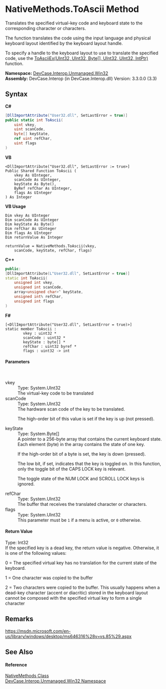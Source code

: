 # NativeMethods.ToAscii Method 
 

Translates the specified virtual-key code and keyboard state to the corresponding character or characters. 

 The function translates the code using the input language and physical keyboard layout identified by the keyboard layout handle. 

 To specify a handle to the keyboard layout to use to translate the specified code, use the <a href="M_DevCase_Interop_Unmanaged_Win32_NativeMethods_ToAsciiEx">ToAsciiEx(UInt32, UInt32, Byte[], UInt32, UInt32, IntPtr)</a> function.

**Namespace:**&nbsp;<a href="N_DevCase_Interop_Unmanaged_Win32">DevCase.Interop.Unmanaged.Win32</a><br />**Assembly:**&nbsp;DevCase.Interop (in DevCase.Interop.dll) Version: 3.3.0.0 (3.3)

## Syntax

**C#**<br />
``` C#
[DllImportAttribute("User32.dll", SetLastError = true)]
public static int ToAscii(
	uint vkey,
	uint scanCode,
	byte[] keyState,
	ref uint refChar,
	uint flags
)
```

**VB**<br />
``` VB
<DllImportAttribute("User32.dll", SetLastError := true>]
Public Shared Function ToAscii ( 
	vkey As UInteger,
	scanCode As UInteger,
	keyState As Byte(),
	ByRef refChar As UInteger,
	flags As UInteger
) As Integer
```

**VB Usage**<br />
``` VB Usage
Dim vkey As UInteger
Dim scanCode As UInteger
Dim keyState As Byte()
Dim refChar As UInteger
Dim flags As UInteger
Dim returnValue As Integer

returnValue = NativeMethods.ToAscii(vkey, 
	scanCode, keyState, refChar, flags)
```

**C++**<br />
``` C++
public:
[DllImportAttribute(L"User32.dll", SetLastError = true)]
static int ToAscii(
	unsigned int vkey, 
	unsigned int scanCode, 
	array<unsigned char>^ keyState, 
	unsigned int% refChar, 
	unsigned int flags
)
```

**F#**<br />
``` F#
[<DllImportAttribute("User32.dll", SetLastError = true)>]
static member ToAscii : 
        vkey : uint32 * 
        scanCode : uint32 * 
        keyState : byte[] * 
        refChar : uint32 byref * 
        flags : uint32 -> int 

```


#### Parameters
&nbsp;<dl><dt>vkey</dt><dd>Type: System.UInt32<br />The virtual-key code to be translated</dd><dt>scanCode</dt><dd>Type: System.UInt32<br />The hardware scan code of the key to be translated. 

 The high-order bit of this value is set if the key is up (not pressed).</dd><dt>keyState</dt><dd>Type: System.Byte[]<br />A pointer to a 256-byte array that contains the current keyboard state. Each element (byte) in the array contains the state of one key. 

 If the high-order bit of a byte is set, the key is down (pressed). 

 The low bit, if set, indicates that the key is toggled on. In this function, only the toggle bit of the CAPS LOCK key is relevant. 

 The toggle state of the NUM LOCK and SCROLL LOCK keys is ignored.</dd><dt>refChar</dt><dd>Type: System.UInt32<br />The buffer that receives the translated character or characters.</dd><dt>flags</dt><dd>Type: System.UInt32<br />This parameter must be `1` if a menu is active, or `0` otherwise.</dd></dl>

#### Return Value
Type: Int32<br />If the specified key is a dead key, the return value is negative. Otherwise, it is one of the following values: 

 0 = The specified virtual key has no translation for the current state of the keyboard. 

 1 = One character was copied to the buffer 

 2 = Two characters were copied to the buffer. This usually happens when a dead-key character (accent or diacritic) stored in the keyboard layout cannot be composed with the specified virtual key to form a single character

## Remarks
<a href="https://msdn.microsoft.com/en-us/library/windows/desktop/ms646316%28v=vs.85%29.aspx" target="_blank">https://msdn.microsoft.com/en-us/library/windows/desktop/ms646316%28v=vs.85%29.aspx</a>

## See Also


#### Reference
<a href="T_DevCase_Interop_Unmanaged_Win32_NativeMethods">NativeMethods Class</a><br /><a href="N_DevCase_Interop_Unmanaged_Win32">DevCase.Interop.Unmanaged.Win32 Namespace</a><br />